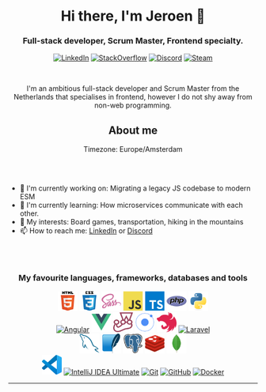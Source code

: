 <h1 align="center">Hi there, I'm Jeroen 👋</h1>

<h3 align="center">Full-stack developer, Scrum Master, Frontend specialty.</h3>

<p align="center">
<a href="https://www.linkedin.com/in/jeroen--akkerman/"><img src="https://img.shields.io/badge/linkedin-%230a66c2.svg?&style=for-the-badge&logo=linkedin&logoColor=white" alt="LinkedIn"/></a>
<a href="https://stackoverflow.com/users/6413844/"><img src="https://img.shields.io/badge/StackOverflow-%23F48225.svg?&style=for-the-badge&logo=stackoverflow&logoColor=white" alt="StackOverflow"/></a>
<a href="https://discord.com/users/96746840958959616"><img src="https://img.shields.io/badge/Ionaru%233801-%235865f2.svg?&style=for-the-badge&logo=discord&logoColor=white" alt="Discord"/></a>
<a href="https://steamcommunity.com/id/Ionaru/"><img src="https://img.shields.io/badge/Steam-%23000.svg?&style=for-the-badge&logo=steam&logoColor=white" alt="Steam"/></a>
</p>

<br>

<p align="center">I'm an ambitious full-stack developer and Scrum Master from the Netherlands that specialises in frontend, however I do not shy away from non-web programming.</p>

<h2 align="center">About me</h2>
<p align="center">
  Timezone: Europe/Amsterdam
</p>

<br>
<br>

<p align="center">
<!-- <em>Under construction 🏗️</em> -->
</p>


<!-- Here are some ideas to get you started: -->

- 🔭 I'm currently working on: Migrating a legacy JS codebase to modern ESM
- 🌱 I'm currently learning: How microservices communicate with each other.
- 💬 My interests: Board games, transportation, hiking in the mountains
- 📫 How to reach me: <a href="https://www.linkedin.com/in/jeroen--akkerman/">LinkedIn</a> or <a href="https://discord.com/users/96746840958959616">Discord</a>
<!--
- 👯 I’m looking to collaborate on ...
- 🤔 I’m looking for help with ...
- 😄 Pronouns: ...
- ⚡ Fun fact: ...
-->


<br />
<br />
<p>
<h3 align="center">My favourite languages, frameworks, databases and tools</h3>
</p>
<p align="center">
<a href="https://www.w3.org/html/" target="_blank">
<img height="40px" src="https://raw.githubusercontent.com/devicons/devicon/master/icons/html5/html5-original-wordmark.svg" alt="HTML5" width="40" height="40"/></a>
<a href="https://developer.mozilla.org/en-US/docs/Web/CSS" target="_blank">
<img height="40px" src="https://raw.githubusercontent.com/devicons/devicon/master/icons/css3/css3-original-wordmark.svg" alt="CSS3" width="40" height="40"/></a>
<a href="https://sass-lang.com/" target="_blank">
<img height="40px" src="https://raw.githubusercontent.com/devicons/devicon/master/icons/sass/sass-original.svg" alt="Sass" width="40" height="40"/></a>
<a href="https://developer.mozilla.org/en-US/docs/Web/JavaScript" target="_blank">
<img height="40px" src="https://raw.githubusercontent.com/devicons/devicon/master/icons/javascript/javascript-original.svg" alt="JavaScript " width="40" height="40"/></a>
<a href="https://www.typescriptlang.org/" target="_blank">
<img height="40px" src="https://raw.githubusercontent.com/devicons/devicon/master/icons/typescript/typescript-original.svg" alt="Typescript" width="40" height="40"/></a>
<a href="https://www.php.net/" target="_blank">
<img height="40px" src="https://raw.githubusercontent.com/devicons/devicon/master/icons/php/php-original.svg" alt="PHP" width="40" height="40"/></a>
<a href="https://www.python.org/" target="_blank">
<img height="40px" src="https://raw.githubusercontent.com/devicons/devicon/master/icons/python/python-original.svg" alt="Python" width="40" height="40"/></a>
<br>
<a href="https://angular.io/" target="_blank">
<img height="40px" src="https://angular.io/assets/images/logos/angular/angular.svg" alt="Angular" width="40" height="40"/></a>
<a href="https://vuejs.org/" target="_blank">
<img height="40px" src="https://raw.githubusercontent.com/devicons/devicon/master/icons/vuejs/vuejs-original.svg" alt="Vue.js" width="40" height="40"/></a>
<a href="https://jestjs.io/" target="_blank">
<img height="40px" src="https://raw.githubusercontent.com/devicons/devicon/master/icons/jest/jest-plain.svg" alt="Jest" width="40" height="40"/></a>
<a href="https://ionicframework.com/" target="_blank">
<img height="40px" src="https://raw.githubusercontent.com/devicons/devicon/master/icons/ionic/ionic-original.svg" alt="Ionic" width="40" height="40"/></a>
<a href="https://nestjs.com/" target="_blank">
<img height="40px" src="https://raw.githubusercontent.com/devicons/devicon/master/icons/nestjs/nestjs-plain.svg" alt="NestJS" width="40" height="40"/></a>
<a href="https://laravel.com/" target="_blank">
<img height="40px" src="https://laravel.com/img/logomark.min.svg" alt="Laravel" width="40" height="40"/></a>
<br>
<a href="https://www.mysql.com/" target="_blank">
<img height="40px" alt="MySQL" width="40px" src="https://raw.githubusercontent.com/devicons/devicon/master/icons/mysql/mysql-original.svg"/></a>
<a href="https://sqlite.org/" target="_blank">
<img height="40px" alt="SQLite" width="40px" src="https://raw.githubusercontent.com/devicons/devicon/master/icons/sqlite/sqlite-original.svg"/></a>
<a href="https://www.postgresql.org/" target="_blank">
<img height="40px" alt="PostgreSQL" width="40px" src="https://raw.githubusercontent.com/devicons/devicon/master/icons/postgresql/postgresql-original.svg"/></a>
<a href="https://redis.io/" target="_blank">
<img height="40px" alt="Redis" width="40px" src="https://raw.githubusercontent.com/devicons/devicon/master/icons/redis/redis-original.svg"/></a>
<a href="https://www.mongodb.com/" target="_blank">
<img height="40px" alt="Mongo DB" width="40px" src="https://raw.githubusercontent.com/devicons/devicon/master/icons/mongodb/mongodb-original.svg"/></a>
<br>
<a href="https://code.visualstudio.com/" target="_blank">
<img height="40px" alt="Visual Studio Code" width="40px" src="https://raw.githubusercontent.com/devicons/devicon/master/icons/vscode/vscode-original.svg"/></a>
<a href="https://www.jetbrains.com/idea/" target="_blank">
<img height="40px" alt="IntelliJ IDEA Ultimate" width="40px" src="https://resources.jetbrains.com/storage/products/company/brand/logos/IntelliJ_IDEA_icon.svg"/></a>
<a href="https://git-scm.com/" target="_blank">
<img height="40px" alt="Git" width="40px" src="https://raw.githubusercontent.com/gilbarbara/logos/master/logos/git-icon.svg"/></a>
<a href="https://github.com/Ionaru" target="_blank">
<img height="40px" alt="GitHub" width="40px" src="https://raw.githubusercontent.com/gilbarbara/logos/master/logos/github-icon.svg"/></a>
<a href="https://www.docker.com/" target="_blank">
<img height="40px" alt="Docker" width="40px" src="https://raw.githubusercontent.com/gilbarbara/logos/master/logos/docker-icon.svg"/></a>
</p>
<hr>
<br>
<p align="center">
</p>
